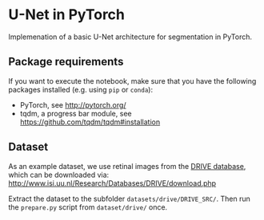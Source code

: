# U-Net in PyTorch

Implemenation of a basic U-Net architecture for segmentation in PyTorch. 


## Package requirements

If you want to execute the notebook, make sure that you have the following packages installed (e.g. using `pip` or `conda`):
- PyTorch, see http://pytorch.org/
- tqdm, a progress bar module, see https://github.com/tqdm/tqdm#installation


## Dataset

As an example dataset, we use retinal images from the [DRIVE database](http://www.isi.uu.nl/Research/Databases/DRIVE/), which can be downloaded via: http://www.isi.uu.nl/Research/Databases/DRIVE/download.php

Extract the dataset to the subfolder `datasets/drive/DRIVE_SRC/`. Then run the `prepare.py` script from `dataset/drive/` once.
